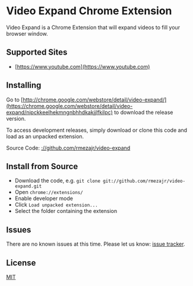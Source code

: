 # Video Expand Chrome Extension

Video Expand is a Chrome Extension that will expand videos to fill your browser window.

## Supported Sites

- [https://www.youtube.com](https://www.youtube.com)

## Installing

Go to [http://chrome.google.com/webstore/detail/video-expand/](https://chrome.google.com/webstore/detail/video-expand/nipckkeelhekmngnbhhdkakjjlfkilpc) to download the release version.

To access development releases, simply download or clone this code and load as an unpacked extension.

Source Code: [://github.com/rmezajr/video-expand](github.com/rmezajr/video-expand)

## Install from Source

- Download the code, e.g. `git clone git://github.com/rmezajr/video-expand.git`
- Open `chrome://extensions/`
- Enable developer mode
- Click `Load unpacked extension...`
- Select the folder containing the extension

## Issues

There are no known issues at this time. Please let us know: [issue tracker](://github.com/rmezajr/video-expand/issues).

## License

[MIT](://opensource.org/licenses/MIT)
